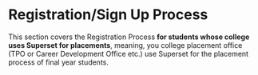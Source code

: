 # Registration/Sign Up Process

This section covers the Registration Process **for students whose college uses Superset for placements**, meaning, you college placement office \(TPO or Career Development Office etc.\) use Superset for the placement process of final year students.

